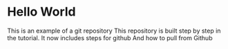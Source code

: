 # Hello World
This is an example of a git repository
This repository is built step by step in the tutorial.
It now includes steps for github
And how to pull from Github
